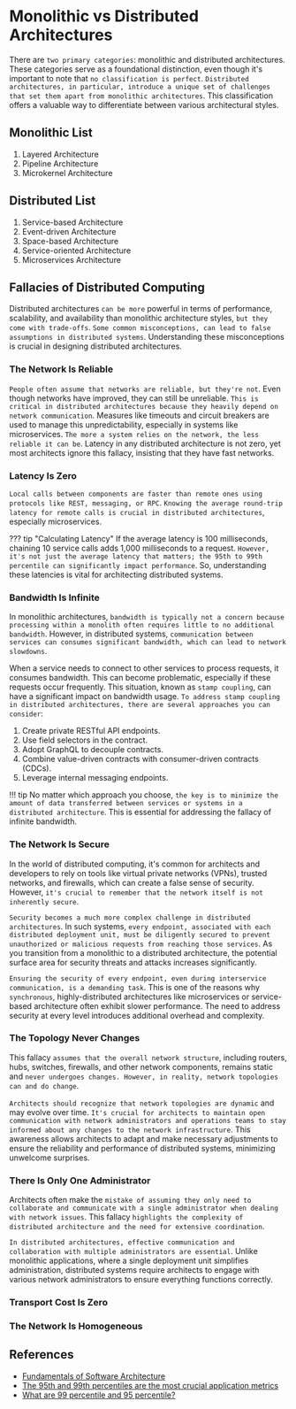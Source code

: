 # Monolithic vs Distributed Architectures

There are `two primary categories`: monolithic and distributed architectures. These categories serve as a foundational distinction, even though it's important to note that `no classification is perfect`. `Distributed architectures, in particular, introduce a unique set of challenges that set them apart from monolithic architectures`. This classification offers a valuable way to differentiate between various architectural styles.

## Monolithic List

1. Layered Architecture
1. Pipeline Architecture
1. Microkernel Architecture

## Distributed List

1. Service-based Architecture
1. Event-driven Architecture
1. Space-based Architecture
1. Service-oriented Architecture
1. Microservices Architecture

## Fallacies of Distributed Computing

Distributed architectures `can be more` powerful in terms of performance, scalability, and availability than monolithic architecture styles, `but they come with trade-offs`. `Some common misconceptions, can lead to false assumptions in distributed systems`. Understanding these misconceptions is crucial in designing distributed architectures.

### The Network Is Reliable

`People often assume that networks are reliable, but they're not`. Even though networks have improved, they can still be unreliable. `This is critical in distributed architectures because they heavily depend on network communication`. Measures like timeouts and circuit breakers are used to manage this unpredictability, especially in systems like microservices. `The more a system relies on the network, the less reliable it can be`. Latency in any distributed architecture is not zero, yet most architects ignore this fallacy, insisting that they have fast networks.

### Latency Is Zero

`Local calls between components are faster than remote ones using protocols like REST, messaging, or RPC`. `Knowing the average round-trip latency for remote calls is crucial in distributed architectures`, especially microservices.

??? tip "Calculating Latency"
    If the average latency is 100 milliseconds, chaining 10 service calls adds 1,000 milliseconds to a request. `However, it's not just the average latency that matters; the 95th to 99th percentile can significantly impact performance`. So, understanding these latencies is vital for architecting distributed systems.

### Bandwidth Is Infinite

In monolithic architectures, `bandwidth is typically not a concern because processing within a monolith often requires little to no additional bandwidth`. However, in distributed systems, `communication between services can consumes significant bandwidth, which can lead to network slowdowns`.

When a service needs to connect to other services to process requests, it consumes bandwidth. This can become problematic, especially if these requests occur frequently. This situation, known as `stamp coupling`, can have a significant impact on bandwidth usage. `To address stamp coupling in distributed architectures, there are several approaches you can consider`:

1. Create private RESTful API endpoints.
1. Use field selectors in the contract.
1. Adopt GraphQL to decouple contracts.
1. Combine value-driven contracts with consumer-driven contracts (CDCs).
1. Leverage internal messaging endpoints.

!!! tip
    No matter which approach you choose, `the key is to minimize the amount of data transferred between services or systems in a distributed architecture`. This is essential for addressing the fallacy of infinite bandwidth.

### The Network Is Secure

In the world of distributed computing, it's common for architects and developers to rely on tools like virtual private networks (VPNs), trusted networks, and firewalls, which can create a false sense of security. However, `it's crucial to remember that the network itself is not inherently secure`.

`Security becomes a much more complex challenge in distributed architectures`. In such systems, `every endpoint, associated with each distributed deployment unit, must be diligently secured to prevent unauthorized or malicious requests from reaching those services`. As you transition from a monolithic to a distributed architecture, the potential surface area for security threats and attacks increases significantly.

`Ensuring the security of every endpoint, even during interservice communication, is a demanding task`. This is one of the reasons why `synchronous`, highly-distributed architectures like microservices or service-based architecture often exhibit slower performance. The need to address security at every level introduces additional overhead and complexity.

### The Topology Never Changes

This fallacy `assumes that the overall network structure`, including routers, hubs, switches, firewalls, and other network components, remains static and `never undergoes changes. However, in reality, network topologies can and do change`.

`Architects should recognize that network topologies are dynamic` and may evolve over time. `It's crucial for architects to maintain open communication with network administrators and operations teams to stay informed about any changes to the network infrastructure`. This awareness allows architects to adapt and make necessary adjustments to ensure the reliability and performance of distributed systems, minimizing unwelcome surprises.

### There Is Only One Administrator

Architects often make the `mistake of assuming they only need to collaborate and communicate with a single administrator when dealing with network issues`. This fallacy `highlights the complexity of distributed architecture and the need for extensive coordination`.

`In distributed architectures, effective communication and collaboration with multiple administrators are essential`. Unlike monolithic applications, where a single deployment unit simplifies administration, distributed systems require architects to engage with various network administrators to ensure everything functions correctly.

### Transport Cost Is Zero

### The Network Is Homogeneous

## References

- [Fundamentals of Software Architecture](https://learning.oreilly.com/library/view/fundamentals-of-software/9781492043447/)
- [The 95th and 99th percentiles are the most crucial application metrics](https://medium.com/@vikaskumar4793/the-95th-and-99th-percentiles-are-the-most-crucial-application-metrics-33085d2d3e34)
- [What are 99 percentile and 95 percentile?](https://www.googlecloudcommunity.com/gc/Apigee/What-are-99-percentile-and-95-percentile/td-p/67052)
